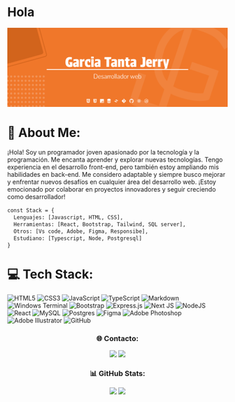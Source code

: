 # Hola
![Panel de Jerry Garcia](https://raw.githubusercontent.com/PandaAsia/Portadas01/refs/heads/main/gj.webp)


# 💫 About Me:
¡Hola! Soy un programador joven apasionado por la tecnología y la programación. Me encanta aprender y explorar nuevas tecnologías. Tengo experiencia en el desarrollo front-end, pero también estoy ampliando mis habilidades en back-end. Me considero adaptable y siempre busco mejorar y enfrentar nuevos desafíos en cualquier área del desarrollo web. ¡Estoy emocionado por colaborar en proyectos innovadores y seguir creciendo como desarrollador!
```
const Stack = {
  Lenguajes: [Javascript, HTML, CSS],
  Herramientas: [React, Bootstrap, Tailwind, SQL server],
  Otros: [Vs code, Adobe, Figma, Responsibe],
  Estudiano: [Typescript, Node, Postgresql]
}
```

# 💻 Tech Stack:
![HTML5](https://img.shields.io/badge/html5-%23E34F26.svg?style=for-the-badge&logo=html5&logoColor=white) ![CSS3](https://img.shields.io/badge/css3-%231572B6.svg?style=for-the-badge&logo=css3&logoColor=white) ![JavaScript](https://img.shields.io/badge/javascript-%23323330.svg?style=for-the-badge&logo=javascript&logoColor=%23F7DF1E) ![TypeScript](https://img.shields.io/badge/typescript-%23007ACC.svg?style=for-the-badge&logo=typescript&logoColor=white) ![Markdown](https://img.shields.io/badge/markdown-%23000000.svg?style=for-the-badge&logo=markdown&logoColor=white) ![Windows Terminal](https://img.shields.io/badge/Windows%20Terminal-%234D4D4D.svg?style=for-the-badge&logo=windows-terminal&logoColor=white) ![Bootstrap](https://img.shields.io/badge/bootstrap-%238511FA.svg?style=for-the-badge&logo=bootstrap&logoColor=white) ![Express.js](https://img.shields.io/badge/express.js-%23404d59.svg?style=for-the-badge&logo=express&logoColor=%2361DAFB) ![Next JS](https://img.shields.io/badge/Next-black?style=for-the-badge&logo=next.js&logoColor=white) ![NodeJS](https://img.shields.io/badge/node.js-6DA55F?style=for-the-badge&logo=node.js&logoColor=white) ![React](https://img.shields.io/badge/react-%2320232a.svg?style=for-the-badge&logo=react&logoColor=%2361DAFB) ![MySQL](https://img.shields.io/badge/mysql-4479A1.svg?style=for-the-badge&logo=mysql&logoColor=white) ![Postgres](https://img.shields.io/badge/postgres-%23316192.svg?style=for-the-badge&logo=postgresql&logoColor=white) ![Figma](https://img.shields.io/badge/figma-%23F24E1E.svg?style=for-the-badge&logo=figma&logoColor=white) ![Adobe Photoshop](https://img.shields.io/badge/adobe%20photoshop-%2331A8FF.svg?style=for-the-badge&logo=adobe%20photoshop&logoColor=white) ![Adobe Illustrator](https://img.shields.io/badge/adobe%20illustrator-%23FF9A00.svg?style=for-the-badge&logo=adobe%20illustrator&logoColor=white) ![GitHub](https://img.shields.io/badge/github-%23121011.svg?style=for-the-badge&logo=github&logoColor=white)

<h3 align="center">🌐 Contacto: </h3>
<p align="center">
  <a href="https://www.linkedin.com/in/garciatantajerryanthony/" target="_blank"><img src="https://img.shields.io/badge/LinkedIn-%230077B5.svg?logo=linkedin&logoColor=white"></a>
  <a href="https://pandaasia.github.io/Portafolio-ver-2/" target="_blank"><img src="https://visitcount.itsvg.in/api?id=PandaAsia&icon=0&color=0"></a>   
</p>

<h3 align="center">📊 GitHub Stats: </h3>
<div align="center">
  <img src="https://github-readme-stats.vercel.app/api/top-langs/?username=PandaAsia&theme=highcontrast&hide_border=false&include_all_commits=false&count_private=false&layout=compact">
  <span>   </span>
  <img src="https://github-readme-streak-stats.herokuapp.com/?user=PandaAsia&theme=highcontrast&hide_border=false">
</div>
